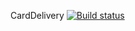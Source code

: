 CardDelivery
[![Build status](https://ci.appveyor.com/api/projects/status/6b8ar2g79p5vw84t?svg=true)](https://ci.appveyor.com/project/amaslov-QA/carddeliverynew)
